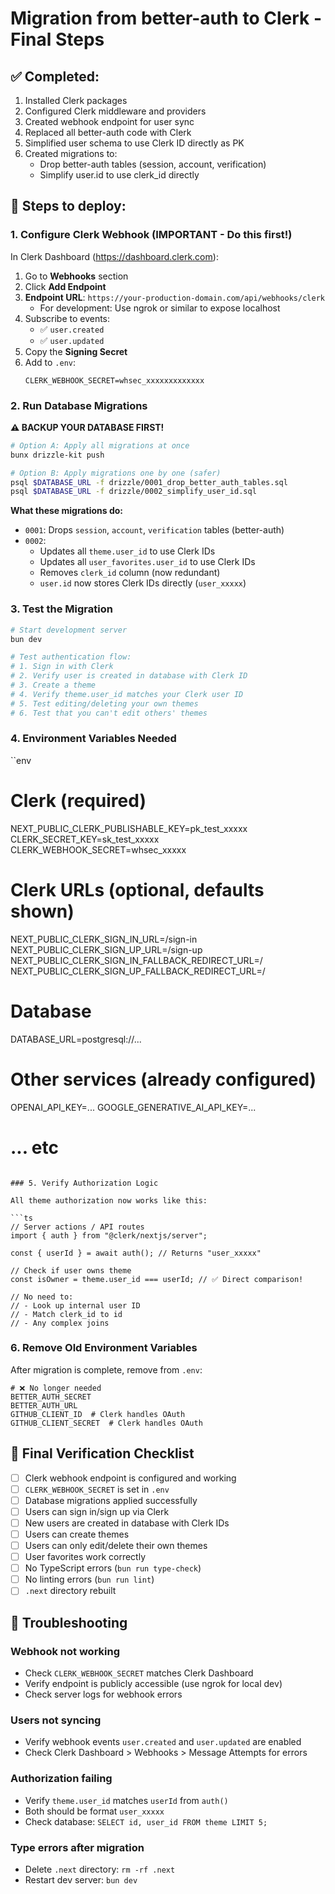 # Migration from better-auth to Clerk - Final Steps

## ✅ Completed:
1. Installed Clerk packages
2. Configured Clerk middleware and providers
3. Created webhook endpoint for user sync
4. Replaced all better-auth code with Clerk
5. Simplified user schema to use Clerk ID directly as PK
6. Created migrations to:
   - Drop better-auth tables (session, account, verification)
   - Simplify user.id to use clerk_id directly

## 🚀 Steps to deploy:

### 1. Configure Clerk Webhook (IMPORTANT - Do this first!)

In Clerk Dashboard (https://dashboard.clerk.com):
1. Go to **Webhooks** section
2. Click **Add Endpoint**
3. **Endpoint URL**: `https://your-production-domain.com/api/webhooks/clerk`
   - For development: Use ngrok or similar to expose localhost
4. Subscribe to events:
   - ✅ `user.created`
   - ✅ `user.updated`
5. Copy the **Signing Secret**
6. Add to `.env`:
   ```env
   CLERK_WEBHOOK_SECRET=whsec_xxxxxxxxxxxxx
   ```

### 2. Run Database Migrations

**⚠️ BACKUP YOUR DATABASE FIRST!**

```bash
# Option A: Apply all migrations at once
bunx drizzle-kit push

# Option B: Apply migrations one by one (safer)
psql $DATABASE_URL -f drizzle/0001_drop_better_auth_tables.sql
psql $DATABASE_URL -f drizzle/0002_simplify_user_id.sql
```

**What these migrations do:**
- `0001`: Drops `session`, `account`, `verification` tables (better-auth)
- `0002`: 
  - Updates all `theme.user_id` to use Clerk IDs
  - Updates all `user_favorites.user_id` to use Clerk IDs  
  - Removes `clerk_id` column (now redundant)
  - `user.id` now stores Clerk IDs directly (`user_xxxxx`)

### 3. Test the Migration

```bash
# Start development server
bun dev

# Test authentication flow:
# 1. Sign in with Clerk
# 2. Verify user is created in database with Clerk ID
# 3. Create a theme
# 4. Verify theme.user_id matches your Clerk user ID
# 5. Test editing/deleting your own themes
# 6. Test that you can't edit others' themes
```

### 4. Environment Variables Needed

``env
# Clerk (required)
NEXT_PUBLIC_CLERK_PUBLISHABLE_KEY=pk_test_xxxxx
CLERK_SECRET_KEY=sk_test_xxxxx
CLERK_WEBHOOK_SECRET=whsec_xxxxx

# Clerk URLs (optional, defaults shown)
NEXT_PUBLIC_CLERK_SIGN_IN_URL=/sign-in
NEXT_PUBLIC_CLERK_SIGN_UP_URL=/sign-up
NEXT_PUBLIC_CLERK_SIGN_IN_FALLBACK_REDIRECT_URL=/
NEXT_PUBLIC_CLERK_SIGN_UP_FALLBACK_REDIRECT_URL=/

# Database
DATABASE_URL=postgresql://...

# Other services (already configured)
OPENAI_API_KEY=...
GOOGLE_GENERATIVE_AI_API_KEY=...
# ... etc
```

### 5. Verify Authorization Logic

All theme authorization now works like this:

```ts
// Server actions / API routes
import { auth } from "@clerk/nextjs/server";

const { userId } = await auth(); // Returns "user_xxxxx"

// Check if user owns theme
const isOwner = theme.user_id === userId; // ✅ Direct comparison!

// No need to:
// - Look up internal user ID
// - Match clerk_id to id
// - Any complex joins
```

### 6. Remove Old Environment Variables

After migration is complete, remove from `.env`:
```env
# ❌ No longer needed
BETTER_AUTH_SECRET
BETTER_AUTH_URL
GITHUB_CLIENT_ID  # Clerk handles OAuth
GITHUB_CLIENT_SECRET  # Clerk handles OAuth
```

## 🎯 Final Verification Checklist

- [ ] Clerk webhook endpoint is configured and working
- [ ] `CLERK_WEBHOOK_SECRET` is set in `.env`
- [ ] Database migrations applied successfully
- [ ] Users can sign in/sign up via Clerk
- [ ] New users are created in database with Clerk IDs
- [ ] Users can create themes
- [ ] Users can only edit/delete their own themes
- [ ] User favorites work correctly
- [ ] No TypeScript errors (`bun run type-check`)
- [ ] No linting errors (`bun run lint`)
- [ ] `.next` directory rebuilt

## 🐛 Troubleshooting

### Webhook not working
- Check `CLERK_WEBHOOK_SECRET` matches Clerk Dashboard
- Verify endpoint is publicly accessible (use ngrok for local dev)
- Check server logs for webhook errors

### Users not syncing
- Verify webhook events `user.created` and `user.updated` are enabled
- Check Clerk Dashboard > Webhooks > Message Attempts for errors

### Authorization failing
- Verify `theme.user_id` matches `userId` from `auth()`
- Both should be format `user_xxxxx`
- Check database: `SELECT id, user_id FROM theme LIMIT 5;`

### Type errors after migration
- Delete `.next` directory: `rm -rf .next`
- Restart dev server: `bun dev`
